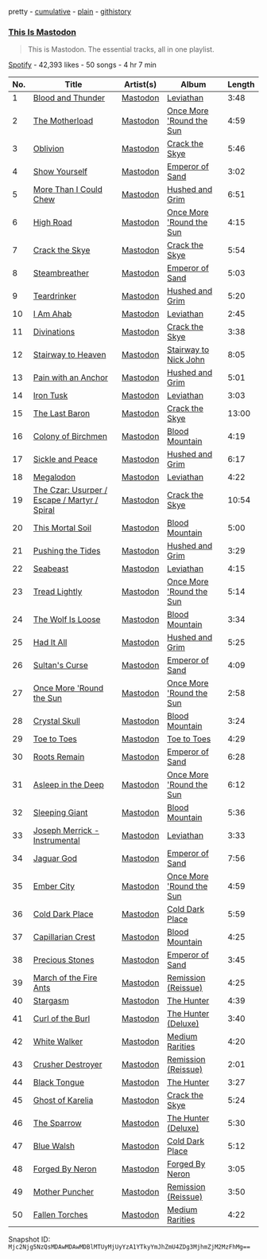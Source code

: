 pretty - [cumulative](/playlists/cumulative/37i9dQZF1DZ06evO0UB5PW.md) - [plain](/playlists/plain/37i9dQZF1DZ06evO0UB5PW) - [githistory](https://github.githistory.xyz/mackorone/spotify-playlist-archive/blob/main/playlists/plain/37i9dQZF1DZ06evO0UB5PW)

### [This Is Mastodon](https://open.spotify.com/playlist/37i9dQZF1DZ06evO0UB5PW)

> This is Mastodon\. The essential tracks, all in one playlist.

[Spotify](https://open.spotify.com/user/spotify) - 42,393 likes - 50 songs - 4 hr 7 min

| No. | Title | Artist(s) | Album | Length |
|---|---|---|---|---|
| 1 | [Blood and Thunder](https://open.spotify.com/track/3jagGO7eHHuaD53ibehkux) | [Mastodon](https://open.spotify.com/artist/1Dvfqq39HxvCJ3GvfeIFuT) | [Leviathan](https://open.spotify.com/album/6khFoLWnJZDQvZ7Pijym3b) | 3:48 |
| 2 | [The Motherload](https://open.spotify.com/track/6EF0xhfKtQNqUPz2mnE5BD) | [Mastodon](https://open.spotify.com/artist/1Dvfqq39HxvCJ3GvfeIFuT) | [Once More 'Round the Sun](https://open.spotify.com/album/7mEkBi9a2p2f1WQbnH8Qk5) | 4:59 |
| 3 | [Oblivion](https://open.spotify.com/track/4Ynr1SPCeUI0W0YPeSFSIK) | [Mastodon](https://open.spotify.com/artist/1Dvfqq39HxvCJ3GvfeIFuT) | [Crack the Skye](https://open.spotify.com/album/2W2nqEKXWBorbq5yvm3jZg) | 5:46 |
| 4 | [Show Yourself](https://open.spotify.com/track/1dfHpGeaXunLRNvzSZOZtc) | [Mastodon](https://open.spotify.com/artist/1Dvfqq39HxvCJ3GvfeIFuT) | [Emperor of Sand](https://open.spotify.com/album/1VzmKgEG38fsUBZVe15wuF) | 3:02 |
| 5 | [More Than I Could Chew](https://open.spotify.com/track/50cqylMZEIcdJu3XDm1Tro) | [Mastodon](https://open.spotify.com/artist/1Dvfqq39HxvCJ3GvfeIFuT) | [Hushed and Grim](https://open.spotify.com/album/5xnZl7sdxxIb4rkDcbD4IC) | 6:51 |
| 6 | [High Road](https://open.spotify.com/track/4coYVm83MTdcEKlWcbU4Zh) | [Mastodon](https://open.spotify.com/artist/1Dvfqq39HxvCJ3GvfeIFuT) | [Once More 'Round the Sun](https://open.spotify.com/album/7mEkBi9a2p2f1WQbnH8Qk5) | 4:15 |
| 7 | [Crack the Skye](https://open.spotify.com/track/4nwwFLQqopxAL0g2L0Fg0B) | [Mastodon](https://open.spotify.com/artist/1Dvfqq39HxvCJ3GvfeIFuT) | [Crack the Skye](https://open.spotify.com/album/2W2nqEKXWBorbq5yvm3jZg) | 5:54 |
| 8 | [Steambreather](https://open.spotify.com/track/4Ut80ggQbyiJN2pGCs7VfB) | [Mastodon](https://open.spotify.com/artist/1Dvfqq39HxvCJ3GvfeIFuT) | [Emperor of Sand](https://open.spotify.com/album/1VzmKgEG38fsUBZVe15wuF) | 5:03 |
| 9 | [Teardrinker](https://open.spotify.com/track/7z7A9g6N2prBVa0baThmGq) | [Mastodon](https://open.spotify.com/artist/1Dvfqq39HxvCJ3GvfeIFuT) | [Hushed and Grim](https://open.spotify.com/album/5xnZl7sdxxIb4rkDcbD4IC) | 5:20 |
| 10 | [I Am Ahab](https://open.spotify.com/track/0gr97EET1vP85jcFESMYRK) | [Mastodon](https://open.spotify.com/artist/1Dvfqq39HxvCJ3GvfeIFuT) | [Leviathan](https://open.spotify.com/album/6khFoLWnJZDQvZ7Pijym3b) | 2:45 |
| 11 | [Divinations](https://open.spotify.com/track/6HZ8zBamcVKjO46vsLj9vh) | [Mastodon](https://open.spotify.com/artist/1Dvfqq39HxvCJ3GvfeIFuT) | [Crack the Skye](https://open.spotify.com/album/2W2nqEKXWBorbq5yvm3jZg) | 3:38 |
| 12 | [Stairway to Heaven](https://open.spotify.com/track/0il7xIzXf94gNmYw2tnsUI) | [Mastodon](https://open.spotify.com/artist/1Dvfqq39HxvCJ3GvfeIFuT) | [Stairway to Nick John](https://open.spotify.com/album/1fifpfPsjplmA61cZcxN1e) | 8:05 |
| 13 | [Pain with an Anchor](https://open.spotify.com/track/4rFC258Osi9vYljhOU0r6u) | [Mastodon](https://open.spotify.com/artist/1Dvfqq39HxvCJ3GvfeIFuT) | [Hushed and Grim](https://open.spotify.com/album/5xnZl7sdxxIb4rkDcbD4IC) | 5:01 |
| 14 | [Iron Tusk](https://open.spotify.com/track/7zF8QWnnpQ1xNTWmCdsQCX) | [Mastodon](https://open.spotify.com/artist/1Dvfqq39HxvCJ3GvfeIFuT) | [Leviathan](https://open.spotify.com/album/6khFoLWnJZDQvZ7Pijym3b) | 3:03 |
| 15 | [The Last Baron](https://open.spotify.com/track/6MUc3qu8WOqO7hAY6gdhJY) | [Mastodon](https://open.spotify.com/artist/1Dvfqq39HxvCJ3GvfeIFuT) | [Crack the Skye](https://open.spotify.com/album/2W2nqEKXWBorbq5yvm3jZg) | 13:00 |
| 16 | [Colony of Birchmen](https://open.spotify.com/track/6nmsnhkJYvyYu8TheUa0Xf) | [Mastodon](https://open.spotify.com/artist/1Dvfqq39HxvCJ3GvfeIFuT) | [Blood Mountain](https://open.spotify.com/album/1n8QZFcwx5aQ2LIIlj0iYe) | 4:19 |
| 17 | [Sickle and Peace](https://open.spotify.com/track/47RRcu032tugUTX8i6OGlt) | [Mastodon](https://open.spotify.com/artist/1Dvfqq39HxvCJ3GvfeIFuT) | [Hushed and Grim](https://open.spotify.com/album/5xnZl7sdxxIb4rkDcbD4IC) | 6:17 |
| 18 | [Megalodon](https://open.spotify.com/track/1rLDTmI8quVUsGy9mzrXBx) | [Mastodon](https://open.spotify.com/artist/1Dvfqq39HxvCJ3GvfeIFuT) | [Leviathan](https://open.spotify.com/album/6khFoLWnJZDQvZ7Pijym3b) | 4:22 |
| 19 | [The Czar: Usurper / Escape / Martyr / Spiral](https://open.spotify.com/track/2LMjQnKH7sQzOD0l8q6eWz) | [Mastodon](https://open.spotify.com/artist/1Dvfqq39HxvCJ3GvfeIFuT) | [Crack the Skye](https://open.spotify.com/album/2W2nqEKXWBorbq5yvm3jZg) | 10:54 |
| 20 | [This Mortal Soil](https://open.spotify.com/track/2dqT4WPOLNm9wIRFOAMTLl) | [Mastodon](https://open.spotify.com/artist/1Dvfqq39HxvCJ3GvfeIFuT) | [Blood Mountain](https://open.spotify.com/album/1n8QZFcwx5aQ2LIIlj0iYe) | 5:00 |
| 21 | [Pushing the Tides](https://open.spotify.com/track/0svFlmFdw4sxlJzsLTXeTo) | [Mastodon](https://open.spotify.com/artist/1Dvfqq39HxvCJ3GvfeIFuT) | [Hushed and Grim](https://open.spotify.com/album/5xnZl7sdxxIb4rkDcbD4IC) | 3:29 |
| 22 | [Seabeast](https://open.spotify.com/track/4dlsUdGXRe5nkxMIauacJq) | [Mastodon](https://open.spotify.com/artist/1Dvfqq39HxvCJ3GvfeIFuT) | [Leviathan](https://open.spotify.com/album/6khFoLWnJZDQvZ7Pijym3b) | 4:15 |
| 23 | [Tread Lightly](https://open.spotify.com/track/46PDxEshU0SPeKY36Pu3FY) | [Mastodon](https://open.spotify.com/artist/1Dvfqq39HxvCJ3GvfeIFuT) | [Once More 'Round the Sun](https://open.spotify.com/album/7mEkBi9a2p2f1WQbnH8Qk5) | 5:14 |
| 24 | [The Wolf Is Loose](https://open.spotify.com/track/4mYpmNDyJv3HEl22hfrDnL) | [Mastodon](https://open.spotify.com/artist/1Dvfqq39HxvCJ3GvfeIFuT) | [Blood Mountain](https://open.spotify.com/album/1n8QZFcwx5aQ2LIIlj0iYe) | 3:34 |
| 25 | [Had It All](https://open.spotify.com/track/5yOoY69sRaLWyQLkmwhGLi) | [Mastodon](https://open.spotify.com/artist/1Dvfqq39HxvCJ3GvfeIFuT) | [Hushed and Grim](https://open.spotify.com/album/5xnZl7sdxxIb4rkDcbD4IC) | 5:25 |
| 26 | [Sultan's Curse](https://open.spotify.com/track/4X5g2t99BTuLQIRdjGw1Fn) | [Mastodon](https://open.spotify.com/artist/1Dvfqq39HxvCJ3GvfeIFuT) | [Emperor of Sand](https://open.spotify.com/album/1VzmKgEG38fsUBZVe15wuF) | 4:09 |
| 27 | [Once More 'Round the Sun](https://open.spotify.com/track/5tWHXNwoIZsSL7qnmsgfpO) | [Mastodon](https://open.spotify.com/artist/1Dvfqq39HxvCJ3GvfeIFuT) | [Once More 'Round the Sun](https://open.spotify.com/album/7mEkBi9a2p2f1WQbnH8Qk5) | 2:58 |
| 28 | [Crystal Skull](https://open.spotify.com/track/6H6jikiotP4Ygv5oxPGPDW) | [Mastodon](https://open.spotify.com/artist/1Dvfqq39HxvCJ3GvfeIFuT) | [Blood Mountain](https://open.spotify.com/album/1n8QZFcwx5aQ2LIIlj0iYe) | 3:24 |
| 29 | [Toe to Toes](https://open.spotify.com/track/7ppgV0Y4cDjNWFtNYmRzsD) | [Mastodon](https://open.spotify.com/artist/1Dvfqq39HxvCJ3GvfeIFuT) | [Toe to Toes](https://open.spotify.com/album/0u1dWanZBy4vkzZnLJZmZ3) | 4:29 |
| 30 | [Roots Remain](https://open.spotify.com/track/5llEJFL6NzKYgMTEb68XtL) | [Mastodon](https://open.spotify.com/artist/1Dvfqq39HxvCJ3GvfeIFuT) | [Emperor of Sand](https://open.spotify.com/album/1VzmKgEG38fsUBZVe15wuF) | 6:28 |
| 31 | [Asleep in the Deep](https://open.spotify.com/track/6yiFbPkFbHzuzQsEatSc03) | [Mastodon](https://open.spotify.com/artist/1Dvfqq39HxvCJ3GvfeIFuT) | [Once More 'Round the Sun](https://open.spotify.com/album/7mEkBi9a2p2f1WQbnH8Qk5) | 6:12 |
| 32 | [Sleeping Giant](https://open.spotify.com/track/1Ph2EtzV2wW7I4AC2YjoJn) | [Mastodon](https://open.spotify.com/artist/1Dvfqq39HxvCJ3GvfeIFuT) | [Blood Mountain](https://open.spotify.com/album/1n8QZFcwx5aQ2LIIlj0iYe) | 5:36 |
| 33 | [Joseph Merrick \- Instrumental](https://open.spotify.com/track/10DrDEatayhTM9dx9FIHSF) | [Mastodon](https://open.spotify.com/artist/1Dvfqq39HxvCJ3GvfeIFuT) | [Leviathan](https://open.spotify.com/album/6khFoLWnJZDQvZ7Pijym3b) | 3:33 |
| 34 | [Jaguar God](https://open.spotify.com/track/7lGOFEVWK0jzpLMFuR4ANh) | [Mastodon](https://open.spotify.com/artist/1Dvfqq39HxvCJ3GvfeIFuT) | [Emperor of Sand](https://open.spotify.com/album/1VzmKgEG38fsUBZVe15wuF) | 7:56 |
| 35 | [Ember City](https://open.spotify.com/track/6rjuwrocj624fmnVvPTzAP) | [Mastodon](https://open.spotify.com/artist/1Dvfqq39HxvCJ3GvfeIFuT) | [Once More 'Round the Sun](https://open.spotify.com/album/7mEkBi9a2p2f1WQbnH8Qk5) | 4:59 |
| 36 | [Cold Dark Place](https://open.spotify.com/track/23CIAx7uGrtUH5CwRf3BC5) | [Mastodon](https://open.spotify.com/artist/1Dvfqq39HxvCJ3GvfeIFuT) | [Cold Dark Place](https://open.spotify.com/album/6uSD9SU0j8xgQAIxzPg0Fv) | 5:59 |
| 37 | [Capillarian Crest](https://open.spotify.com/track/4GZ3qSMYlQODUdxAzM1S1E) | [Mastodon](https://open.spotify.com/artist/1Dvfqq39HxvCJ3GvfeIFuT) | [Blood Mountain](https://open.spotify.com/album/1n8QZFcwx5aQ2LIIlj0iYe) | 4:25 |
| 38 | [Precious Stones](https://open.spotify.com/track/4GPne3vf5okCDszbmeCUZz) | [Mastodon](https://open.spotify.com/artist/1Dvfqq39HxvCJ3GvfeIFuT) | [Emperor of Sand](https://open.spotify.com/album/1VzmKgEG38fsUBZVe15wuF) | 3:45 |
| 39 | [March of the Fire Ants](https://open.spotify.com/track/5SoTqdQPiBu4XmZyXeNs4M) | [Mastodon](https://open.spotify.com/artist/1Dvfqq39HxvCJ3GvfeIFuT) | [Remission \(Reissue\)](https://open.spotify.com/album/3pVCnqg7COWlaodlNiJIZL) | 4:25 |
| 40 | [Stargasm](https://open.spotify.com/track/5QMcwznMFieF1zUUElE5TR) | [Mastodon](https://open.spotify.com/artist/1Dvfqq39HxvCJ3GvfeIFuT) | [The Hunter](https://open.spotify.com/album/1PadLnQYelMqqSlPbSEWZ1) | 4:39 |
| 41 | [Curl of the Burl](https://open.spotify.com/track/7hUKxjrojKK6r4wiO3G9iU) | [Mastodon](https://open.spotify.com/artist/1Dvfqq39HxvCJ3GvfeIFuT) | [The Hunter \(Deluxe\)](https://open.spotify.com/album/7GHaFBpmPwSAWaw4rHhVyF) | 3:40 |
| 42 | [White Walker](https://open.spotify.com/track/3jGDbNotjMR5CNaeIg0f1O) | [Mastodon](https://open.spotify.com/artist/1Dvfqq39HxvCJ3GvfeIFuT) | [Medium Rarities](https://open.spotify.com/album/3xeGtowrXCRjPOmZahNAoW) | 4:20 |
| 43 | [Crusher Destroyer](https://open.spotify.com/track/6eULdK9eyByYgMpqH1lBeF) | [Mastodon](https://open.spotify.com/artist/1Dvfqq39HxvCJ3GvfeIFuT) | [Remission \(Reissue\)](https://open.spotify.com/album/3pVCnqg7COWlaodlNiJIZL) | 2:01 |
| 44 | [Black Tongue](https://open.spotify.com/track/0KdjtHI5Acg6SMoomxQaCb) | [Mastodon](https://open.spotify.com/artist/1Dvfqq39HxvCJ3GvfeIFuT) | [The Hunter](https://open.spotify.com/album/1PadLnQYelMqqSlPbSEWZ1) | 3:27 |
| 45 | [Ghost of Karelia](https://open.spotify.com/track/2VzyWKHUmuxUq7J7I8wbng) | [Mastodon](https://open.spotify.com/artist/1Dvfqq39HxvCJ3GvfeIFuT) | [Crack the Skye](https://open.spotify.com/album/2W2nqEKXWBorbq5yvm3jZg) | 5:24 |
| 46 | [The Sparrow](https://open.spotify.com/track/68LvFcDLqo1cejJi9oVVOV) | [Mastodon](https://open.spotify.com/artist/1Dvfqq39HxvCJ3GvfeIFuT) | [The Hunter \(Deluxe\)](https://open.spotify.com/album/7lObP1GanG65wToWzufQtq) | 5:30 |
| 47 | [Blue Walsh](https://open.spotify.com/track/60DY0OKJPAtAbXZydBxtXz) | [Mastodon](https://open.spotify.com/artist/1Dvfqq39HxvCJ3GvfeIFuT) | [Cold Dark Place](https://open.spotify.com/album/6uSD9SU0j8xgQAIxzPg0Fv) | 5:12 |
| 48 | [Forged By Neron](https://open.spotify.com/track/0FwJA4tBsAmfWo1QlnX033) | [Mastodon](https://open.spotify.com/artist/1Dvfqq39HxvCJ3GvfeIFuT) | [Forged By Neron](https://open.spotify.com/album/4jdNvSi7ujZEW8KQ3gk1iD) | 3:05 |
| 49 | [Mother Puncher](https://open.spotify.com/track/0mMi2FQIfXbHb8SilRoX8R) | [Mastodon](https://open.spotify.com/artist/1Dvfqq39HxvCJ3GvfeIFuT) | [Remission \(Reissue\)](https://open.spotify.com/album/3pVCnqg7COWlaodlNiJIZL) | 3:50 |
| 50 | [Fallen Torches](https://open.spotify.com/track/55PBokVAiehQnFfapP54PK) | [Mastodon](https://open.spotify.com/artist/1Dvfqq39HxvCJ3GvfeIFuT) | [Medium Rarities](https://open.spotify.com/album/3xeGtowrXCRjPOmZahNAoW) | 4:22 |

Snapshot ID: `Mjc2Njg5NzQsMDAwMDAwMDBlMTUyMjUyYzA1YTkyYmJhZmU4ZDg3MjhmZjM2MzFhMg==`
